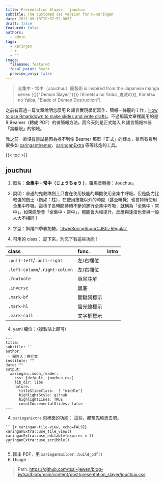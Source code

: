 ```yaml
---
title: Presentation Slayer. `jouchuu`
subtitle: The customed css version for R-xaringan
date: 2021-09-18T20:37:52.005Z
draft: false
featured: false
authors:
  - admin
tags:
  - xaringan
  - r
  - ""
image:
  filename: featured
  focal_point: Smart
  preview_only: false
---
```


>  全集中・常中（Jouchuu）簡報術 is inspired from the Japanese manga series  {{<hl>}}"Demon Slayer,"{{</hl>}} (Kimetsu no Yaiba, 鬼滅の刃, Kimetsu no Yaiba, "Blade of Demon Destruction").

之前有寫過一篇文章說明怎麼用 R 語言實現學術寫作、簡報一條龍的工作，[How to use Rmarkdown to make slides and write drafts](https://blog-jwtsai.netlify.app/post/how-to-use-r-markdown-to-make-slides-and-write-drafts/)。不過那篇文章裡面用的是 R Beamer（轉成 PDF）的做簡報方法。而今天則是正式踏入 R 語言簡報神器「寫輪眼」的領域。

我之前一直沒有嘗試是因為找不到像 Beamer 那麼「正式」的樣本，雖然有看到很多如 [xaringanthemer](https://pkg.garrickadenbuie.com/xaringanthemer/)、[xaringanExtra](https://pkg.garrickadenbuie.com/xaringanExtra/) 等等炫炮的工具。


{{< toc >}}

## jouchuu
1. 取名：**全集中・常中（じょうちゅう ）**，羅馬音轉換：Jouchuu。

2. 說明：普通的鬼殺隊劍士只會在使用技能的瞬間使用全集中呼吸。但是能力比較強的劍士（例如：柱），在使用技能以外的時間（甚至睡覺）也會持續使用全集中呼吸。這樣子長時間持續不斷的進行全集中呼吸，就稱為「全集中・常中」。如果能學會「全集中・常中」，體能會大幅提升，反應與速度也會與一般人大不相同！

3. 字型：獅尾四季春加糖，['SweiSpringSugarCJKtc-Regular'](https://max-everyday.com/2020/04/swei-spring/)

4. 可用的 class：
   記下來，別忘了有這些功能！

| class                          | func.      | intro |
| :----------------------------- | :--------- | :---- |
| `.pull-left`/`.pull-right`     | 左/右欄位  |       |
| `.left-column`/`.right-column` | 左/右欄位  |       |
| `.footnote`                    | 頁尾註解   |       |
| `.inverse`                     | 黑底       |       |
| `.mark-bf`                     | 關鍵詞標示 |       |
| `.mark-hl`                     | 螢光線標示 |       |
| `.mark-call`                   | 文字框標示 |       |

   


4. yaml 欄位：（複製貼上即可）

```{yaml}
---
title: 
subtitle: ''
author:    
 - 報告人：蔡介文
institute: ""
date: ""
output:
  xaringan::moon_reader:
    css: [default, jouchuu.css]
    lib_dir: libs
    nature:
      titleSlideClass:  [ "middle"]
      highlightStyle: github
      highlightLines: TRUE
      countIncrementalSlides: false
---
```

4. `xaringanExtra` 包裡面的功能：
   這些，都預先輸進去吧。

````{r xaringan-tile-view, echo=FALSE}
```{r xaringan-tile-view, echo=FALSE}
xaringanExtra::use_tile_view()
xaringanExtra::use_editable(expires = 1)
xaringanExtra::use_scribble()
```
````

5. 匯出 PDF，用 `xaringanBuilder::build_pdf()`
6. Usage

>  Path: https://github.com/tsai-jiewen/blog-jwtsai/blob/main/content/post/presentation_slayer/jouchuu.css




